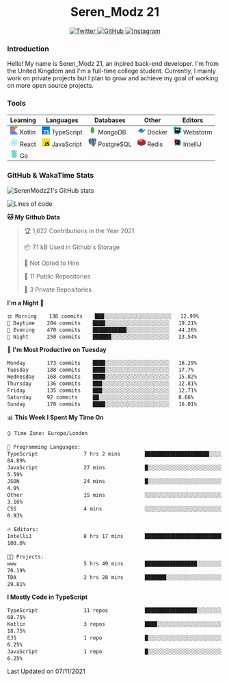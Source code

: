 <div align="center">
  <h1>Seren_Modz 21</h1>
  <a href="https://twitter.com/SerenModz21">
    <img alt="Twitter" src="https://img.shields.io/badge/twitter%20-%231DA1F2.svg?&style=for-the-badge&logo=Twitter&logoColor=white">
  </a>
  <a href="https://github.com/SerenModz21">
    <img alt="GitHub" src="https://img.shields.io/badge/github%20-%23121011.svg?&style=for-the-badge&logo=github&logoColor=white">
  </a>
  <a href="https://www.instagram.com/serenmodz21">
    <img alt="Instagram" src="https://img.shields.io/badge/instagram%20-%23E4405F.svg?&style=for-the-badge&logo=Instagram&logoColor=white">
  </a>
</div>

### Introduction

Hello! My name is Seren_Modz 21, an inpired back-end developer. I'm from the United Kingdom and I'm a full-time college student. Currently, I mainly work on private projects but I plan to grow and achieve my goal of working on more open source projects. 

### Tools

 **Learning**                                        | **Languages**                                               | **Databases**                                               | **Other**                                           | **Editors**                                                  
-----------------------------------------------------|-------------------------------------------------------------|-------------------------------------------------------------|-----------------------------------------------------|--------------------------------------------------------------
 <img width="19px" src="./assets/kotlin.svg"> Kotlin | <img width="19px" src="./assets/typescript.svg"> TypeScript | <img width="19px" src="./assets/mongodb.svg"> MongoDB       | <img width="19px" src="./assets/docker.svg"> Docker | <img width="19px" src="./assets/webstorm.svg"> Webstorm      
 <img width="19px" src="./assets/react.svg"> React   | <img width="19px" src="./assets/javascript.svg"> JavaScript | <img width="19px" src="./assets/postgresql.svg"> PostgreSQL | <img width="19px" src="./assets/redis.svg"> Redis   | <img width="19px" src="./assets/intellij-idea.svg"> IntelliJ
 <img width="19px" src="./assets/go.svg"> Go         |                                                             |                                                             |                                                     |                                                                                                               

### GitHub & WakaTime Stats

![SerenModz21's GitHub stats](https://github-readme-stats.vercel.app/api?username=SerenModz21&show_icons=true&theme=dark)

<!--START_SECTION:waka-->
![Lines of code](https://img.shields.io/badge/From%20Hello%20World%20I%27ve%20Written-36718%20lines%20of%20code-blue)

**🐱 My Github Data** 

> 🏆 1,622 Contributions in the Year 2021
 > 
> 📦 7.1 kB Used in Github's Storage 
 > 
> 🚫 Not Opted to Hire
 > 
> 📜 11 Public Repositories 
 > 
> 🔑 3 Private Repositories  
 > 
**I'm a Night 🦉** 

```text
🌞 Morning    138 commits    ███░░░░░░░░░░░░░░░░░░░░░░   12.99% 
🌆 Daytime    204 commits    ████░░░░░░░░░░░░░░░░░░░░░   19.21% 
🌃 Evening    470 commits    ███████████░░░░░░░░░░░░░░   44.26% 
🌙 Night      250 commits    ██████░░░░░░░░░░░░░░░░░░░   23.54%

```
📅 **I'm Most Productive on Tuesday** 

```text
Monday       173 commits    ████░░░░░░░░░░░░░░░░░░░░░   16.29% 
Tuesday      188 commits    ████░░░░░░░░░░░░░░░░░░░░░   17.7% 
Wednesday    168 commits    ████░░░░░░░░░░░░░░░░░░░░░   15.82% 
Thursday     136 commits    ███░░░░░░░░░░░░░░░░░░░░░░   12.81% 
Friday       135 commits    ███░░░░░░░░░░░░░░░░░░░░░░   12.71% 
Saturday     92 commits     ██░░░░░░░░░░░░░░░░░░░░░░░   8.66% 
Sunday       170 commits    ████░░░░░░░░░░░░░░░░░░░░░   16.01%

```


📊 **This Week I Spent My Time On** 

```text
⌚︎ Time Zone: Europe/London

💬 Programming Languages: 
TypeScript               7 hrs 2 mins        █████████████████████░░░░   84.89% 
JavaScript               27 mins             █░░░░░░░░░░░░░░░░░░░░░░░░   5.59% 
JSON                     24 mins             █░░░░░░░░░░░░░░░░░░░░░░░░   4.9% 
Other                    15 mins             ░░░░░░░░░░░░░░░░░░░░░░░░░   3.16% 
CSS                      4 mins              ░░░░░░░░░░░░░░░░░░░░░░░░░   0.93%

🔥 Editors: 
IntelliJ                 8 hrs 17 mins       █████████████████████████   100.0%

🐱‍💻 Projects: 
www                      5 hrs 49 mins       █████████████████░░░░░░░░   70.19% 
TDA                      2 hrs 28 mins       ███████░░░░░░░░░░░░░░░░░░   29.81%

```

**I Mostly Code in TypeScript** 

```text
TypeScript               11 repos            █████████████████░░░░░░░░   68.75% 
Kotlin                   3 repos             ████░░░░░░░░░░░░░░░░░░░░░   18.75% 
EJS                      1 repo              █░░░░░░░░░░░░░░░░░░░░░░░░   6.25% 
JavaScript               1 repo              █░░░░░░░░░░░░░░░░░░░░░░░░   6.25%

```



 Last Updated on 07/11/2021
<!--END_SECTION:waka-->
